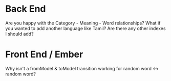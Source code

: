 # Back End
Are you happy with the Category - Meaning - Word relationships?
What if you wanted to add another language like Tamil?
Are there any other indexes I should add?

# Front End / Ember
Why isn't a fromModel & toModel transition working for random word <-> random word?
